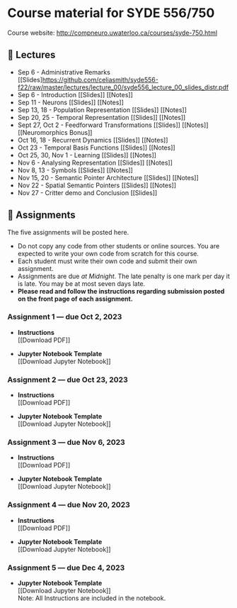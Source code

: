 # Course material for SYDE 556/750

Course website: http://compneuro.uwaterloo.ca/courses/syde-750.html

## 🎒 Lectures

- Sep 6 - Administrative Remarks [[Slides]https://github.com/celiasmith/syde556-f22/raw/master/lectures/lecture_00/syde556_lecture_00_slides_distr.pdf
- Sep 6 - Introduction [[Slides]<!---https://github.com/celiasmith/syde556-f22/raw/master/lectures/lecture_01/syde556_lecture_01_slides_distr.pdf-->] [[Notes]<!---https://github.com/celiasmith/syde556-f22/raw/master/lectures/lecture_01/syde556_lecture_01_notes.pdf-->]
- Sep 11 - Neurons [[Slides]<!---https://github.com/celiasmith/syde556-f22/raw/master/lectures/lecture_02/syde556_lecture_02_slides_distr.pdf-->] [[Notes]<!---https://github.com/celiasmith/syde556-f22/raw/master/lectures/lecture_02/syde556_lecture_02_notes.pdf-->]
- Sep 13, 18 - Population Representation [[Slides]<!---https://github.com/celiasmith/syde556-f22/raw/master/lectures/lecture_03/syde556_lecture_03_slides_distr.pdf-->] [[Notes]<!---https://github.com/celiasmith/syde556-f22/raw/master/lectures/lecture_03/syde556_lecture_03_notes.pdf-->]
- Sep 20, 25 - Temporal Representation [[Slides]<!---https://github.com/celiasmith/syde556-f22/raw/master/lectures/lecture_04/syde556_lecture_04_slides_distr.pdf-->] [[Notes]<!---https://github.com/celiasmith/syde556-f22/raw/master/lectures/lecture_04/syde556_lecture_04_notes.pdf-->]
- Sept 27, Oct 2 - Feedforward Transformations [[Slides]<!---https://github.com/celiasmith/syde556-f22/raw/master/lectures/lecture_05/syde556_lecture_05_slides_distr.pdf-->] [[Notes]<!---https://github.com/celiasmith/syde556-f22/raw/master/lectures/lecture_05/syde556_lecture_05_notes.pdf-->][[Neuromorphics Bonus]<!---https://github.com/celiasmith/syde556-f22/raw/master/lectures/lecture_05/neuromorphics_intro_2022.pdf-->]
- Oct 16, 18 - Recurrent Dynamics [[Slides]<!---https://github.com/celiasmith/syde556-f22/raw/master/lectures/lecture_06/syde556_lecture_06_slides_distr.pdf-->] [[Notes]<!---https://github.com/celiasmith/syde556-f22/raw/master/lectures/lecture_06/syde556_lecture_06_notes.pdf-->]
- Oct 23 - Temporal Basis Functions [[Slides]<!---https://github.com/celiasmith/syde556-f22/raw/master/lectures/lecture_07/syde556_lecture_07_slides_distr.pdf-->] [[Notes]<!---https://github.com/celiasmith/syde556-f22/raw/master/lectures/lecture_07/syde556_lecture_07_notes.pdf-->]
- Oct 25, 30, Nov 1 - Learning [[Slides]<!---https://github.com/celiasmith/syde556-f22/raw/master/lectures/lecture_08/syde556_lecture_08_slides_distr.pdf-->] [[Notes]<!---https://github.com/celiasmith/syde556-f22/raw/master/lectures/lecture_08/syde556_lecture_08_notes.pdf-->]
- Nov 6 - Analysing Representation [[Slides]<!---https://github.com/celiasmith/syde556-f22/raw/master/lectures/lecture_09/syde556_lecture_09_slides_distr.pdf-->] [[Notes]<!---https://github.com/celiasmith/syde556-f22/raw/master/lectures/lecture_09/syde556_lecture_09_notes.pdf-->]
- Nov 8, 13 - Symbols [[Slides]<!---https://github.com/celiasmith/syde556-f22/raw/master/lectures/lecture_10/syde556_lecture_10_slides_distr.pdf-->] [[Notes]<!---https://github.com/celiasmith/syde556-f22/raw/master/lectures/lecture_10/syde556_lecture_10_notes.pdf-->]
- Nov 15, 20 - Semantic Pointer Architecture [[Slides]<!---https://github.com/celiasmith/syde556-f22/raw/master/lectures/lecture_11/syde556_lecture_11_slides_distr.pdf-->] [[Notes]<!---https://github.com/celiasmith/syde556-f22/raw/master/lectures/lecture_11/syde556_lecture_11_notes.pdf-->]
- Nov 22 - Spatial Semantic Pointers [[Slides]<!---https://github.com/celiasmith/syde556-f22/raw/master/lectures/lecture_14/syde556_lecture_14_slides.pdf-->] [[Notes]<!---https://github.com/celiasmith/syde556-f22/raw/master/lectures/lecture_14/syde556_lecture_14_notes.pdf-->]
- Nov 27 - Critter demo and Conclusion [[Slides]<!---https://github.com/celiasmith/syde556-f22/raw/master/lectures/lecture_14/syde556_lecture_13_slides.pdf-->]

## 📝 Assignments

The five assignments will be posted here.

 * Do not copy any code from other students or online sources.  You are expected to write your own code from scratch for this course.
 * Each student must write their own code and submit their own assignment.
 * Assignments are due _at Midnight_.  The late penalty is one mark per day it is late. You may be at most seven days late.
 * **Please read and follow the instructions regarding submission posted on the front page of each assignment.**
 
### Assignment 1 ― due Oct 2, 2023

-   **Instructions**  
  [[Download PDF]<!---https://github.com/celiasmith/syde556-f22/raw/master/assignments/assignment_01/syde556_assignment_01.pdf-->]

-   **Jupyter Notebook Template**  
  [[Download Jupyter Notebook]<!---https://github.com/celiasmith/syde556-f22/raw/master/assignments/assignment_01/syde556_assignment_01_template.ipynb-->]


### Assignment 2 ― due Oct 23, 2023

-   **Instructions**  
  [[Download PDF]<!---https://github.com/celiasmith/syde556-f22/raw/master/assignments/assignment_02/syde556_assignment_02.pdf-->]

-   **Jupyter Notebook Template**  
  [[Download Jupyter Notebook]<!---https://github.com/celiasmith/syde556-f22/raw/master/assignments/assignment_02/syde556_assignment_02_template.ipynb-->]

### Assignment 3 ― due Nov 6, 2023

-   **Instructions**  
  [[Download PDF]<!---https://github.com/celiasmith/syde556-f22/raw/master/assignments/assignment_03/syde556_assignment_03.pdf-->]

-   **Jupyter Notebook Template**  
  [[Download Jupyter Notebook]<!---https://github.com/celiasmith/syde556-f22/raw/master/assignments/assignment_03/syde556_assignment_03_template.ipynb-->]

### Assignment 4 ― due Nov 20, 2023

-   **Instructions**  
  [[Download PDF]<!---https://github.com/celiasmith/syde556-f22/raw/master/assignments/assignment_04/syde556_assignment_04.pdf-->]

-   **Jupyter Notebook Template**  
  [[Download Jupyter Notebook]<!---https://github.com/celiasmith/syde556-f22/raw/master/assignments/assignment_04/syde556_assignment_04_template.ipynb-->]

### Assignment 5 ― due Dec 4, 2023

-   **Jupyter Notebook Template**  
  [[Download Jupyter Notebook]<!---https://github.com/celiasmith/syde556-f22/raw/master/assignments/assignment_05/syde556_assignment_05_template.ipynb-->]
  <br>Note: All Instructions are included in the notebook.
 
